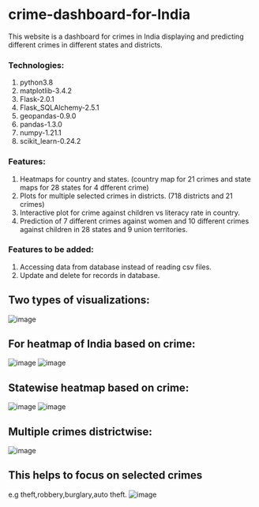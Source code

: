 # crime-dashboard-for-India
This website is a dashboard for crimes in India displaying and predicting different crimes in different states and districts.

### Technologies:
1. python3.8
2. matplotlib-3.4.2
3. Flask-2.0.1
4. Flask_SQLAlchemy-2.5.1
5. geopandas-0.9.0
6. pandas-1.3.0
7. numpy-1.21.1
8. scikit_learn-0.24.2

### Features:
1. Heatmaps for country and states. (country map for 21 crimes and state maps for 28 states for 4 dfferent crime)
2. Plots for multiple selected crimes in districts. (718 districts and 21 crimes)
3. Interactive plot for crime against children vs literacy rate in country.
4. Prediction of 7 different crimes against women and 10 different crimes against children in 28 states and 9 union territories.

### Features to be added:
1. Accessing data from database instead of reading csv files.
2. Update and delete for records in database.


## Two types of visualizations:
![image](https://user-images.githubusercontent.com/50488701/121695486-b7cfbb80-cae8-11eb-8d36-85cc1fd79d8e.png)

## For heatmap of India based on crime:
![image](https://user-images.githubusercontent.com/50488701/121695616-d930a780-cae8-11eb-8365-41800afcfe3e.png)
![image](https://user-images.githubusercontent.com/50488701/121695705-ef3e6800-cae8-11eb-952d-5b90593434a0.png)

## Statewise heatmap based on crime:
![image](https://user-images.githubusercontent.com/50488701/121695793-05e4bf00-cae9-11eb-9779-e25309c091cc.png)
![image](https://user-images.githubusercontent.com/50488701/121695845-15640800-cae9-11eb-93a6-b1eebe9f516a.png)

## Multiple crimes districtwise:
![image](https://user-images.githubusercontent.com/50488701/121695951-30367c80-cae9-11eb-9790-037fbd31c542.png)

## This helps to focus on selected crimes 
e.g theft,robbery,burglary,auto theft.
![image](https://user-images.githubusercontent.com/50488701/121696001-40e6f280-cae9-11eb-8c38-6b4415a1e8c3.png)


